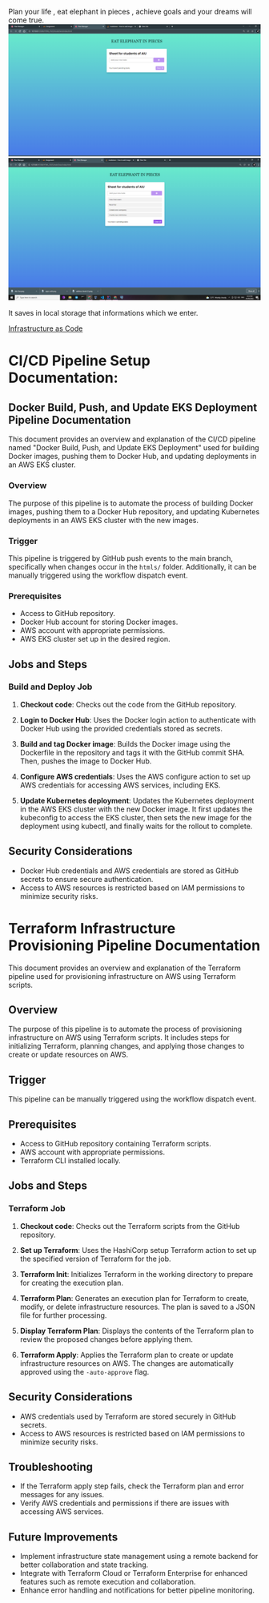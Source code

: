Plan your life ,  eat elephant in pieces , achieve  goals  and your dreams will come true.
![asdf](./images/screen1.png)
![asdf](./images/screen2.png)

It saves in local storage that informations which we enter.

[Infrastructure as Code](Terraform/readme.md) 

# CI/CD Pipeline Setup Documentation:

## Docker Build, Push, and Update EKS Deployment Pipeline Documentation

This document provides an overview and explanation of the CI/CD pipeline named "Docker Build, Push, and Update EKS Deployment" used for building Docker images, pushing them to Docker Hub, and updating deployments in an AWS EKS cluster. 

### Overview

The purpose of this pipeline is to automate the process of building Docker images, pushing them to a Docker Hub repository, and updating Kubernetes deployments in an AWS EKS cluster with the new images. 

### Trigger

This pipeline is triggered by GitHub push events to the main branch, specifically when changes occur in the `htmls/` folder. Additionally, it can be manually triggered using the workflow dispatch event.

### Prerequisites

- Access to GitHub repository.
- Docker Hub account for storing Docker images.
- AWS account with appropriate permissions.
- AWS EKS cluster set up in the desired region.
## Jobs and Steps
### Build and Deploy Job

1. **Checkout code**: Checks out the code from the GitHub repository.

2. **Login to Docker Hub**: Uses the Docker login action to authenticate with Docker Hub using the provided credentials stored as secrets.

3. **Build and tag Docker image**: Builds the Docker image using the Dockerfile in the repository and tags it with the GitHub commit SHA. Then, pushes the image to Docker Hub.

4. **Configure AWS credentials**: Uses the AWS configure action to set up AWS credentials for accessing AWS services, including EKS.

5. **Update Kubernetes deployment**: Updates the Kubernetes deployment in the AWS EKS cluster with the new Docker image. It first updates the kubeconfig to access the EKS cluster, then sets the new image for the deployment using kubectl, and finally waits for the rollout to complete.

## Security Considerations

- Docker Hub credentials and AWS credentials are stored as GitHub secrets to ensure secure authentication.
- Access to AWS resources is restricted based on IAM permissions to minimize security risks.

# Terraform Infrastructure Provisioning Pipeline Documentation

This document provides an overview and explanation of the Terraform pipeline used for provisioning infrastructure on AWS using Terraform scripts.

## Overview

The purpose of this pipeline is to automate the process of provisioning infrastructure on AWS using Terraform scripts. It includes steps for initializing Terraform, planning changes, and applying those changes to create or update resources on AWS.

## Trigger

This pipeline can be manually triggered using the workflow dispatch event.

## Prerequisites

- Access to GitHub repository containing Terraform scripts.
- AWS account with appropriate permissions.
- Terraform CLI installed locally.

## Jobs and Steps

### Terraform Job

1. **Checkout code**: Checks out the Terraform scripts from the GitHub repository.

2. **Set up Terraform**: Uses the HashiCorp setup Terraform action to set up the specified version of Terraform for the job.

3. **Terraform Init**: Initializes Terraform in the working directory to prepare for creating the execution plan.

4. **Terraform Plan**: Generates an execution plan for Terraform to create, modify, or delete infrastructure resources. The plan is saved to a JSON file for further processing.

5. **Display Terraform Plan**: Displays the contents of the Terraform plan to review the proposed changes before applying them.

6. **Terraform Apply**: Applies the Terraform plan to create or update infrastructure resources on AWS. The changes are automatically approved using the `-auto-approve` flag.

## Security Considerations

- AWS credentials used by Terraform are stored securely in GitHub secrets.
- Access to AWS resources is restricted based on IAM permissions to minimize security risks.

## Troubleshooting

- If the Terraform apply step fails, check the Terraform plan and error messages for any issues.
- Verify AWS credentials and permissions if there are issues with accessing AWS services.

## Future Improvements

- Implement infrastructure state management using a remote backend for better collaboration and state tracking.
- Integrate with Terraform Cloud or Terraform Enterprise for enhanced features such as remote execution and collaboration.
- Enhance error handling and notifications for better pipeline monitoring.


